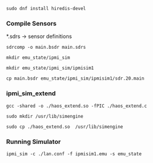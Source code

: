 `sudo dnf install hiredis-devel`


### Compile Sensors

*.sdrs -> sensor definitions

```
sdrcomp -o main.bsdr main.sdrs

mkdir emu_state/ipmi_sim

mkdir emu_state/ipmi_sim/ipmisim1

cp main.bsdr emu_state/ipmi_sim/ipmisim1/sdr.20.main
```


### ipmi_sim_extend

`gcc -shared -o ./haos_extend.so -fPIC ./haos_extend.c`

`sudo mkdir /usr/lib/simengine`

`sudo cp ./haos_extend.so  /usr/lib/simengine`

### Running Simulator

`ipmi_sim -c ./lan.conf -f ipmisim1.emu -s emu_state`